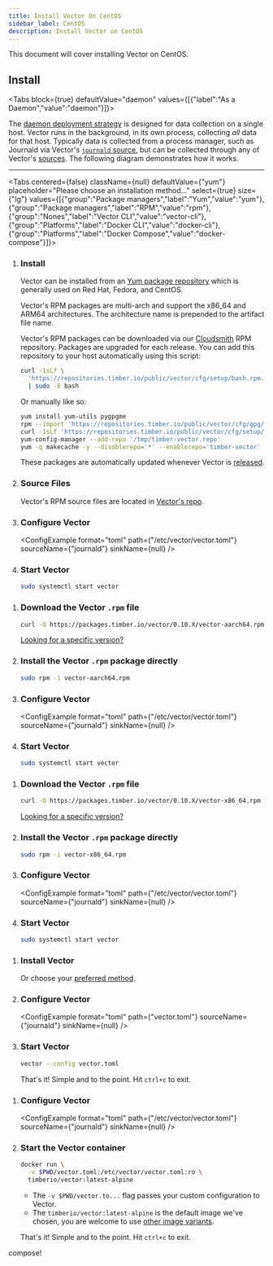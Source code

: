 ```yaml
---
title: Install Vector On CentOS
sidebar_label: CentOS
description: Install Vector on CentOS
---
```


This document will cover installing Vector on CentOS.

## Install

<Tabs
block={true}
defaultValue="daemon"
values={[{"label":"As a Daemon","value":"daemon"}]}>
<TabItem value="daemon">

The [daemon deployment strategy][docs.strategies#daemon] is designed for data
collection on a single host. Vector runs in the background, in its own process,
collecting _all_ data for that host.
Typically data is collected from a process manager, such as Journald via
Vector's [`journald` source][docs.sources.journald], but can be collected
through any of Vector's [sources][docs.sources].
The following diagram demonstrates how it works.

<DaemonDiagram
  platformName={null}
  sourceName={null}
  sinkName={null} />

---

<Tabs
centered={false}
className={null}
defaultValue={"yum"}
placeholder="Please choose an installation method..."
select={true}
size={"lg"}
values={[{"group":"Package managers","label":"Yum","value":"yum"},{"group":"Package managers","label":"RPM","value":"rpm"},{"group":"Nones","label":"Vector CLI","value":"vector-cli"},{"group":"Platforms","label":"Docker CLI","value":"docker-cli"},{"group":"Platforms","label":"Docker Compose","value":"docker-compose"}]}>
<TabItem value="yum">

<Steps headingDepth={3}>
<ol>
<li>

### Install

Vector can be installed from an [Yum package repository][urls.rpm] which is
generally used on Red Hat, Fedora, and CentOS.

Vector's RPM packages are multi-arch and support the
x86_64 and ARM64
architectures. The architecture name is prepended to the artifact file name.

Vector's RPM packages can be downloaded via our [Cloudsmith][urls.cloudsmith] RPM repository.
Packages are upgraded for each release. You can add this repository to your host automatically using
this script:

```bash
curl -1sLf \
  'https://repositories.timber.io/public/vector/cfg/setup/bash.rpm.sh' \
  | sudo -E bash
```

Or manually like so:

```bash
yum install yum-utils pygpgme
rpm --import 'https://repositories.timber.io/public/vector/cfg/gpg/gpg.3543DB2D0A2BC4B8.key'
curl -1sLf 'https://repositories.timber.io/public/vector/cfg/setup/config.rpm.txt?distro=amzn&codename=2018.03' > /tmp/timber-vector.repo
yum-config-manager --add-repo '/tmp/timber-vector.repo'
yum -q makecache -y --disablerepo='*' --enablerepo='timber-vector'
```

<Alert type="info">

These packages are automatically updated whenever Vector is [released][urls.vector_releases].

</Alert>

</li>
<li>

### Source Files

Vector's RPM source files are located in
[Vector's repo][urls.vector_rpm_source_files].

</li>
<li>

### Configure Vector

<ConfigExample
format="toml"
path={"/etc/vector/vector.toml"}
sourceName={"journald"}
sinkName={null} />

</li>
<li>

### Start Vector

```bash
sudo systemctl start vector
```

</li>
</ol>
</Steps>

</TabItem>
<TabItem value="rpm">

<Steps headingDepth={3}>
<Tabs
  centered={true}
  className="rounded"
  defaultValue="arm64"
  values={[{"label":"ARM64","value":"arm64"},{"label":"x86_64","value":"x86_64"}]}>

<TabItem value="arm64">

1.  ### Download the Vector `.rpm` file

    ```bash
    curl -O https://packages.timber.io/vector/0.10.X/vector-aarch64.rpm
    ```

    [Looking for a specific version?][docs.package_managers.rpm#versions]

2.  ### Install the Vector `.rpm` package directly

    ```bash
    sudo rpm -i vector-aarch64.rpm
    ```

3.  ### Configure Vector

    <ConfigExample
    format="toml"
    path={"/etc/vector/vector.toml"}
    sourceName={"journald"}
    sinkName={null} />

4.  ### Start Vector

    ```bash
    sudo systemctl start vector
    ```

</TabItem>
<TabItem value="x86_64">

1.  ### Download the Vector `.rpm` file

    ```bash
    curl -O https://packages.timber.io/vector/0.10.X/vector-x86_64.rpm
    ```

    [Looking for a specific version?][docs.package_managers.rpm#versions]

2.  ### Install the Vector `.rpm` package directly

    ```bash
    sudo rpm -i vector-x86_64.rpm
    ```

3.  ### Configure Vector

    <ConfigExample
    format="toml"
    path={"/etc/vector/vector.toml"}
    sourceName={"journald"}
    sinkName={null} />

4.  ### Start Vector

    ```bash
    sudo systemctl start vector
    ```

</TabItem>
</Tabs>
</Steps>

</TabItem>
<TabItem value="vector-cli">

<Steps headingDepth={3}>
<ol>
<li>

### Install Vector

<InstallationCommand />

Or choose your [preferred method][docs.installation].

</li>
<li>

### Configure Vector

<ConfigExample
format="toml"
path={"vector.toml"}
sourceName={"journald"}
sinkName={null} />

</li>
<li>

### Start Vector

```bash
vector --config vector.toml
```

That's it! Simple and to the point. Hit `ctrl+c` to exit.

</li>
</ol>
</Steps>

</TabItem>
<TabItem value="docker-cli">

<Steps headingDepth={3}>
<ol>
<li>

### Configure Vector

<ConfigExample
format="toml"
path={"/etc/vector/vector.toml"}
sourceName={"journald"}
sinkName={null} />

</li>
<li>

### Start the Vector container

```bash
docker run \
  -v $PWD/vector.toml:/etc/vector/vector.toml:ro \
  timberio/vector:latest-alpine
```

<CodeExplanation>

- The `-v $PWD/vector.to...` flag passes your custom configuration to Vector.
- The `timberio/vector:latest-alpine` is the default image we've chosen, you are welcome to use [other image variants][docs.platforms.docker#variants].

</CodeExplanation>

That's it! Simple and to the point. Hit `ctrl+c` to exit.

</li>
</ol>
</Steps>

</TabItem>
<TabItem value="docker-compose">

compose!

</TabItem>
</Tabs>
</TabItem>
</Tabs>

[docs.installation]: /docs/setup/installation/
[docs.package_managers.rpm#versions]: /docs/setup/installation/package-managers/rpm/#versions
[docs.platforms.docker#variants]: /docs/setup/installation/platforms/docker/#variants
[docs.sources.journald]: /docs/reference/sources/journald/
[docs.sources]: /docs/reference/sources/
[docs.strategies#daemon]: /docs/setup/deployment/strategies/#daemon
[urls.cloudsmith]: https://cloudsmith.io/~timber/repos/vector/packages/
[urls.rpm]: https://rpm.org/
[urls.vector_releases]: https://vector.dev/releases/latest/
[urls.vector_rpm_source_files]: https://github.com/timberio/vector/tree/master/distribution/rpm
